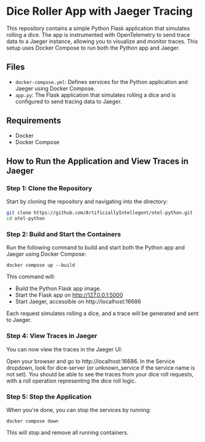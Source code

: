 # Dice Roller App with Jaeger Tracing

This repository contains a simple Python Flask application that simulates rolling a dice. The app is instrumented with OpenTelemetry to send trace data to a Jaeger instance, allowing you to visualize and monitor traces. This setup uses Docker Compose to run both the Python app and Jaeger.

## Files

- `docker-compose.yml`: Defines services for the Python application and Jaeger using Docker Compose.
- `app.py`: The Flask application that simulates rolling a dice and is configured to send tracing data to Jaeger.

## Requirements

- Docker
- Docker Compose

## How to Run the Application and View Traces in Jaeger

### Step 1: Clone the Repository

Start by cloning the repository and navigating into the directory:

```bash
git clone https://github.com/ArtificiallyIntellegent/otel-python.git
cd otel-python
```

### Step 2: Build and Start the Containers
Run the following command to build and start both the Python app and Jaeger using Docker Compose:
```
docker compose up --build

```
This command will:

 - Build the Python Flask app image.
 - Start the Flask app on http://127.0.0.1:5000
 - Start Jaeger, accessible on http://localhost:16686

Each request simulates rolling a dice, and a trace will be generated and sent to Jaeger.

### Step 4: View Traces in Jaeger
You can now view the traces in the Jaeger UI:

Open your browser and go to http://localhost:16686.
In the Service dropdown, look for dice-server (or unknown_service if the service name is not set).
You should be able to see the traces from your dice roll requests, with a roll operation representing the dice roll logic.

### Step 5: Stop the Application
When you're done, you can stop the services by running:

```
docker compose down
```
This will stop and remove all running containers.



